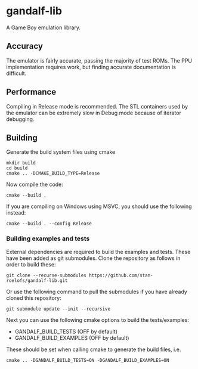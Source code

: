 # gandalf-lib
A Game Boy emulation library.

## Accuracy
The emulator is fairly accurate, passing the majority of test ROMs. The PPU implementation requires work, but finding accurate documentation is difficult. 

## Performance
Compiling in Release mode is recommended. The STL containers used by the emulator can be extremely slow in Debug mode because of iterator debugging. 

## Building
Generate the build system files using cmake
```
mkdir build
cd build
cmake .. -DCMAKE_BUILD_TYPE=Release
```

Now compile the code:
```
cmake --build .
```

If you are compiling on Windows using MSVC, you should use the following instead:
```
cmake --build . --config Release
```

### Building examples and tests
External dependencies are required to build the examples and tests. These have been added as git submodules. Clone the repository as follows in order to build these:

```
git clone --recurse-submodules https://github.com/stan-roelofs/gandalf-lib.git
```

Or use the following command to pull the submodules if you have already cloned this repository:

```
git submodule update --init --recursive
```

Next you can use the following cmake options to build the tests/examples:
- GANDALF_BUILD_TESTS (OFF by default)
- GANDALF_BUILD_EXAMPLES (OFF by default)

These should be set when calling cmake to generate the build files, i.e.
```
cmake .. -DGANDALF_BUILD_TESTS=ON -DGANDALF_BUILD_EXAMPLES=ON
```